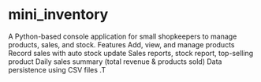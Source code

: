 # mini_inventory
A Python-based console application for small shopkeepers to manage products, sales, and stock. Features  Add, view, and manage products  Record sales with auto stock update  Sales reports, stock report, top-selling product  Daily sales summary (total revenue &amp; products sold)  Data persistence using CSV files .T
